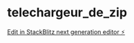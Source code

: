 # telechargeur_de_zip

[Edit in StackBlitz next generation editor ⚡️](https://stackblitz.com/~/github.com/Jahlive032/telechargeur_de_zip)